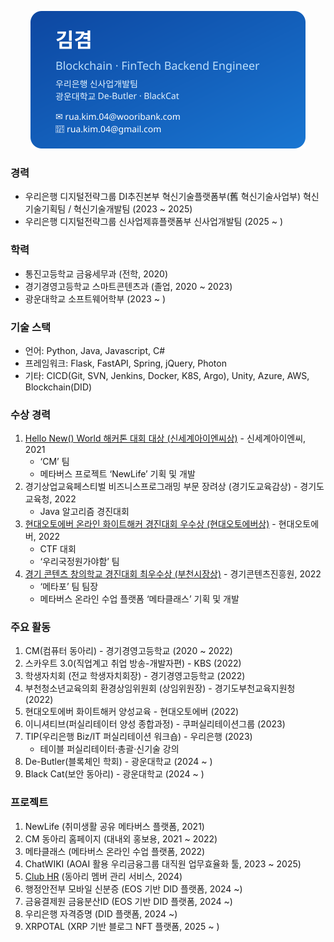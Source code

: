<p align="center">
  <!-- 필요하면 width 속성으로 크기 조절 -->
  <img src="business-card.svg" width="440" alt="Business Card">
</p>



### 경력
- 우리은행 디지털전략그룹 DI추진본부 혁신기술플랫폼부(舊 혁신기술사업부) 혁신기술기획팀 / 혁신기술개발팀 (2023 ~ 2025)  
- 우리은행 디지털전략그룹 신사업제휴플랫폼부 신사업개발팀 (2025 ~ )

### 학력
- 통진고등학교 금융세무과 (전학, 2020)
- 경기경영고등학교 스마트콘텐츠과 (졸업, 2020 ~ 2023)
- 광운대학교 소프트웨어학부 (2023 ~ )

### 기술 스택
- 언어: Python, Java, Javascript, C#
- 프레임워크: Flask, FastAPI, Spring, jQuery, Photon
- 기타: CICD(Git, SVN, Jenkins, Docker, K8S, Argo), Unity, Azure, AWS, Blockchain(DID)

### 수상 경력
1. [Hello New() World 해커톤 대회 대상 (신세계아이엔씨상)](http://hellonewworld.co.kr/bbs/board.php?bo_table=31&wr_id=8) - 신세계아이엔씨, 2021  
   - ‘CM’ 팀  
   - 메타버스 프로젝트 ‘NewLife’ 기획 및 개발
2. 경기상업교육페스티벌 비즈니스프로그래밍 부문 장려상 (경기도교육감상) - 경기도교육청, 2022  
   - Java 알고리즘 경진대회
3. [현대오토에버 온라인 화이트해커 경진대회 우수상 (현대오토에버상)](https://gm-h.goebc.kr/gm-h/na/ntt/selectNttInfo.do?mi=6609&bbsId=3638&nttSn=311491) - 현대오토에버, 2022  
   - CTF 대회  
   - ‘우리국정원가야함’ 팀
4. [경기 콘텐츠 창의학교 경진대회 최우수상 (부천시장상)](https://gm-h.goebc.kr/gm-h/na/ntt/selectNttInfo.do?mi=6609&bbsId=3638&nttSn=311490) - 경기콘텐츠진흥원, 2022  
   - ‘메타포’ 팀 팀장  
   - 메타버스 온라인 수업 플랫폼 ‘메타클래스’ 기획 및 개발

### 주요 활동
1. CM(컴퓨터 동아리) - 경기경영고등학교 (2020 ~ 2022)
2. 스카우트 3.0(직업계고 취업 방송-개발자편) - KBS (2022)
3. 학생자치회 (전교 학생자치회장) - 경기경영고등학교 (2022)
4. 부천청소년교육의회 환경상임위원회 (상임위원장) - 경기도부천교육지원청 (2022)
5. 현대오토에버 화이트해커 양성교육 - 현대오토에버 (2022)
6. 이니셔티브(퍼실리테이터 양성 종합과정) - 쿠퍼실리테이션그룹 (2023)
7. TIP(우리은행 Biz/IT 퍼실리테이션 워크숍) - 우리은행 (2023)  
   - 테이블 퍼실리테이터·총괄·신기술 강의
8. De-Butler(블록체인 학회) - 광운대학교 (2024 ~ )
9. Black Cat(보안 동아리) - 광운대학교 (2024 ~ )

### 프로젝트
1. NewLife (취미생활 공유 메타버스 플랫폼, 2021)
2. CM 동아리 홈페이지 (대내외 홍보용, 2021 ~ 2022)
3. 메타클래스 (메타버스 온라인 수업 플랫폼, 2022)
4. ChatWIKI (AOAI 활용 우리금융그룹 대직원 업무효율화 툴, 2023 ~ 2025)
5. [Club HR](https://club-hr-hnhzegg8bjb8affx.koreacentral-01.azurewebsites.net) (동아리 멤버 관리 서비스, 2024)
6. 행정안전부 모바일 신분증 (EOS 기반 DID 플랫폼, 2024 ~)
7. 금융결제원 금융분산ID (EOS 기반 DID 플랫폼, 2024 ~)
8. 우리은행 자격증명 (DID 플랫폼, 2024 ~)
9. XRPOTAL (XRP 기반 블로그 NFT 플랫폼, 2025 ~ )
